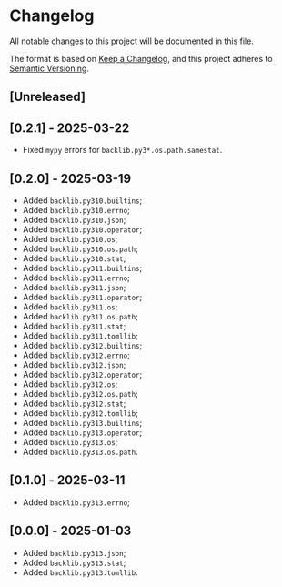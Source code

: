 # Changelog

All notable changes to this project will be documented in this file.

The format is based on [Keep a Changelog](https://keepachangelog.com/en/1.1.0/),
and this project adheres to [Semantic Versioning](https://semver.org/spec/v2.0.0.html).

## [Unreleased]

## [0.2.1] - 2025-03-22

* Fixed `mypy` errors for `backlib.py3*.os.path.samestat`.

## [0.2.0] - 2025-03-19

* Added `backlib.py310.builtins`;
* Added `backlib.py310.errno`;
* Added `backlib.py310.json`;
* Added `backlib.py310.operator`;
* Added `backlib.py310.os`;
* Added `backlib.py310.os.path`;
* Added `backlib.py310.stat`;
* Added `backlib.py311.builtins`;
* Added `backlib.py311.errno`;
* Added `backlib.py311.json`;
* Added `backlib.py311.operator`;
* Added `backlib.py311.os`;
* Added `backlib.py311.os.path`;
* Added `backlib.py311.stat`;
* Added `backlib.py311.tomllib`;
* Added `backlib.py312.builtins`;
* Added `backlib.py312.errno`;
* Added `backlib.py312.json`;
* Added `backlib.py312.operator`;
* Added `backlib.py312.os`;
* Added `backlib.py312.os.path`;
* Added `backlib.py312.stat`;
* Added `backlib.py312.tomllib`;
* Added `backlib.py313.builtins`;
* Added `backlib.py313.operator`;
* Added `backlib.py313.os`;
* Added `backlib.py313.os.path`.

## [0.1.0] - 2025-03-11

* Added `backlib.py313.errno`;

## [0.0.0] - 2025-01-03

* Added `backlib.py313.json`;
* Added `backlib.py313.stat`;
* Added `backlib.py313.tomllib`.
